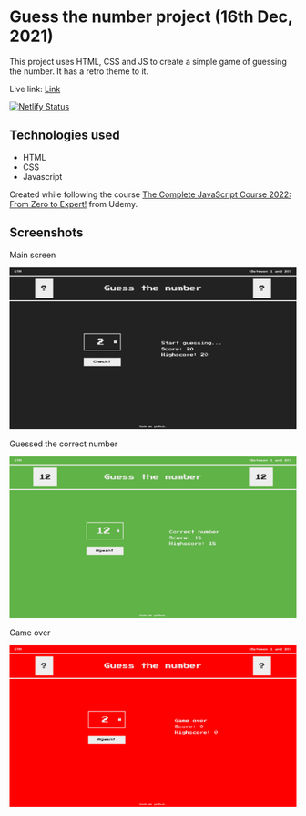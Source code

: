 # Guess the number project (16th Dec, 2021)

This project uses HTML, CSS and JS to create a simple game of guessing the number. It has a retro theme to it.

Live link: [Link](https://gtn.darshanvaishya.xyz/)

[![Netlify Status](https://api.netlify.com/api/v1/badges/73e16627-8917-4358-b7ac-d666cdd1f5ff/deploy-status)](https://app.netlify.com/sites/jolly-ardinghelli-33ad9b/deploys)

## Technologies used

- HTML
- CSS
- Javascript

Created while following the course [The Complete JavaScript Course 2022: From Zero to Expert!](https://www.udemy.com/course/the-complete-javascript-course/) from Udemy.

## Screenshots

Main screen

![Main screen](./img/main.png)

Guessed the correct number

![Correct number](./img/victory.png)

Game over

![Game over](./img/game_over.png)
